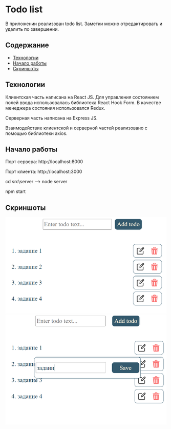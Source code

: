 # Todo list

В приложении реализован todo list. Заметки можно отредактировать и удалить по завершении.

## Содержание

* [Технологии](#технологии)
* [Начало работы](#начало_работы)
* [Скриншоты](#скриншоты)

<a name="#технологии">Технологии</a>
-----------------------------------

Клиентская часть написана на React JS. Для управления состоянием полей ввода использовалась библиотека React Hook Form. В качестве менеджера состояния использовался Redux.

Серверная часть написана на Express JS.

Взаимодействие клиентской и серверной частей реализовано с помощью библиотеки axios.

<a name="#начало_работы">Начало работы</a>
-----------------------------------

Порт сервера: http://localhost:8000

Порт клиента: http://localhost:3000

cd src\server --> node server

npm start

<a name="#скриншоты">Скриншоты</a>
-----------------------------------
![Список дел](src/Screenshots/Todo_list.png)
![Редактирование задания.png](src/Screenshots/Edit_todo.png)